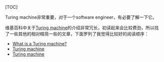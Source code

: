 [TOC]



Turing machine非常重要，对于一个software engineer，有必要了解一下它。

维基百科中关于[Turing machine](https://en.wikipedia.org/wiki/Turing_machine)的介绍非常冗长，初读起来会比较费劲，所以找了一些其他的相对精简一些的文章，下面罗列了我觉得比较好的阅读顺序：

- [What is a Turing machine?](https://www.cl.cam.ac.uk/projects/raspberrypi/tutorials/turing-machine/one.html)
- [Turing machine](https://www.euston96.com/en/turing-machine/)
- [Turing machine](https://en.wikipedia.org/wiki/Turing_machine)